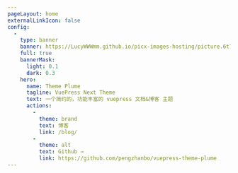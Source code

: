 ```yaml
---
pageLayout: home
externalLinkIcon: false
config:
  -
    type: banner
    banner: https://LucyWWWmm.github.io/picx-images-hosting/picture.6t7i9gkfgm.webp
    full: true
    bannerMask:
      light: 0.1
      dark: 0.3
    hero:
      name: Theme Plume
      tagline: VuePress Next Theme
      text: 一个简约的，功能丰富的 vuepress 文档&博客 主题
      actions:
        -
          theme: brand
          text: 博客
          link: /blog/
        -
          theme: alt
          text: Github →
          link: https://github.com/pengzhanbo/vuepress-theme-plume
---
```

